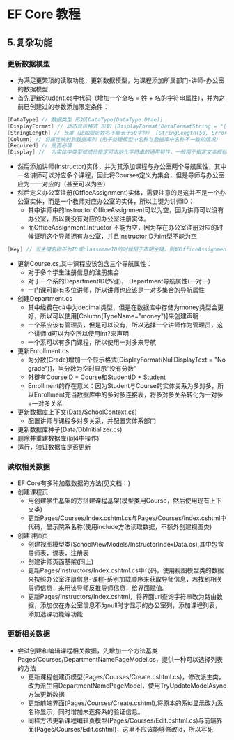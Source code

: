 ﻿# EF Core 教程
## 5.复杂功能
### 更新数据模型 ###
- 为满足更繁琐的读取功能，更新数据模型，为课程添加所属部门-讲师-办公室的数据模型
- 首先更新Student.cs中代码（增加一个全名 = 姓 + 名的字符串属性），并为之前已创建过的参数添加限定条件：
```c#
[DataType] // 数据类型 形如[DataType(DataType.Dtae)]
[DisplayFormat] // 动态显示格式 形如 [DisplayFormat(DataFormatString = "{0:yyyy-MM-dd}", ApplyFormatInEditMode = true)]
[StringLength] // 长度（比如限定姓名不能长于50字符） [StringLength(50, ErrorMessage = "First name cannot be longer than 50 characters.")]
[Column] // 将属性映射到数据库列（用于处理模型中名称与数据库中名称不一致的情况）
[Required] // 是否必填
[Display] //  为实体中类型或成员指定可本地化字符串的通用特性，一般用于指定文本框标题栏
```
- 然后添加讲师(Instructor)实体，并为其添加课程与办公室两个导航属性，其中一名讲师可以对应多个课程，因此将Courses定义为集合，但是导师与办公室应为一一对应的（甚至可以为空）     
- 然后定义办公室注册(OfficeAssignment)实体，需要注意的是这并不是一个办公室实体，而是一个教师对应办公室的实体，所以主键为讲师ID：    
  - 其中讲师中的Instructor.OfficeAssignment可以为空，因为讲师可以没有办公室，所以就没有对应的办公室注册实体。    
  - 而OfficeAssignment.Intructor 不能为空，因为存在办公室注册对应的时候证明这个导师拥有办公室，并且InstructorID为int型不能为空
```c#
[Key] // 当主键名称不为ID或classnameID的时候用于声明主键，例如OfficeAssignment的主键为InstructorID
```
- 更新Course.cs,其中课程应该包含三个导航属性：
  - 对于多个学生注册信息的注册集合
  - 对于一个系的DepartmentID(外键)， Department导航属性(一对一)
  - 一门课可能有多位讲师，所以讲师也应该是一对多集合的导航属性
- 创建Department.cs
  - 其中经费在c#中为decimal类型，但是在数据库中存储为money类型会更好，所以可以使用[Column(TypeName="money")]来创建声明
  - 一个系应该有管理员，但是可以没有，所以选择一个讲师作为管理员，这个讲师id可以为空所以使用int?来声明
  - 一个系可以有多门课程，所以使用一对多来导航
- 更新Enrollment.cs
  - 为分数(Grade)增加一个显示格式[DisplayFormat(NullDisplayText = "No grade")]，当分数为空时显示“没有分数”    
  - 外键有CourseID + Course和StudentID + Student
  - Enrollment的存在意义：因为Student与Course的实体关系为多对多，所以Enrollment充当数据库中的多对多连接表，将多对多关系转化为一对多+一对多关系
- 更新数据库上下文(Data/SchoolContext.cs)
  - 配置讲师与课程多对多关系，并配置实体系部门
- 更新数据库种子(Data/DbInitializer.cs)
- 删除并重建数据库(同4中操作)
- 运行，验证数据库是否更新

### 读取相关数据 ###
- EF Core有多种加载数据的方法(见文档：)
- 创建课程页  
  - 用创建学生基架的方搭建课程基架(模型类用Course，然后使用现有上下文类)
  - 更新Pages/Courses/Index.cshtml.cs与Pages/Courses/Index.cshtml中代码，显示院系名称(使用include方法读取数据，不额外创建视图类)
- 创建讲师页
  - 创建视图模型类(SchoolViewModels/InstructorIndexData.cs),其中包含导师表，课表，注册表
  - 创建讲师页面基架(同上)
  - 更新Pages/Instructors/Index.cshtml.cs中代码，使用视图模型类的数据来按照办公室注册信息-课程-系别加载顺序来获取导师信息，若找到相关导师信息，来用该导师反推导师信息，给界面赋值。
  - 更新Pages/Instructors/Index.cshtml，将界面url查询字符串改为路由数据，添加仅在办公室信息不为null时才显示的办公室列，添加课程列表，添加选课功能等功能
  
### 更新相关数据 ###
- 尝试创建和编辑课程相关数据，先增加一个方法基类Pages/Courses/DepartmentNamePageModel.cs，提供一种可以选择列表的方法
  - 更新课程创建页模型(Pages/Courses/Create.cshtml.cs)，修改派生类，改为派生自DepartmentNamePageModel，使用TryUpdateModelAsync方法更新数据
  - 更新前端界面(Pages/Courses/Create.cshtml),将原本的系id显示改为系名称显示，同时增加未选择系的验证信息。
  - 同样方法更新课程编辑页模型(Pages/Courses/Edit.cshtml.cs)与前端界面(Pages/Courses/Edit.cshtml)，这里不应该能够修改id，所以写死
  